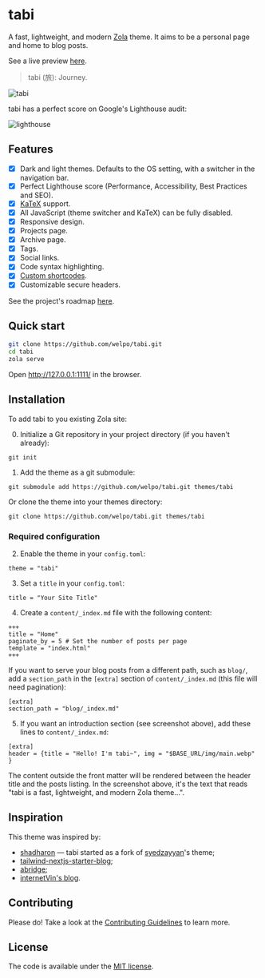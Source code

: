 # tabi

A fast, lightweight, and modern [Zola](https://getzola.org) theme. It aims to be a personal page and home to blog posts.

See a live preview [here](https://welpo.github.io/tabi).

> tabi (旅): Journey.

![tabi](https://github.com/welpo/tabi/raw/main/light_dark_screenshot.png)

tabi has a perfect score on Google's Lighthouse audit:

![lighthouse](https://raw.githubusercontent.com/welpo/tabi/main/lighthouse_score.png)

## Features

- [X] Dark and light themes. Defaults to the OS setting, with a switcher in the navigation bar.
- [X] Perfect Lighthouse score (Performance, Accessibility, Best Practices and SEO).
- [X] [KaTeX](https://katex.org/) support.
- [X] All JavaScript (theme switcher and KaTeX) can be fully disabled.
- [X] Responsive design.
- [X] Projects page.
- [X] Archive page.
- [x] Tags.
- [x] Social links.
- [X] Code syntax highlighting.
- [X] [Custom shortcodes](./templates/shortcodes/).
- [X] Customizable secure headers.

See the project's roadmap [here](https://github.com/users/welpo/projects/1).

## Quick start

```bash
git clone https://github.com/welpo/tabi.git
cd tabi
zola serve
```

Open http://127.0.0.1:1111/ in the browser.

## Installation

To add tabi to you existing Zola site:

0. Initialize a Git repository in your project directory (if you haven't already):

```
git init
```

1. Add the theme as a git submodule:

```
git submodule add https://github.com/welpo/tabi.git themes/tabi
```

Or clone the theme into your themes directory:

```
git clone https://github.com/welpo/tabi.git themes/tabi
```

### Required configuration

2. Enable the theme in your `config.toml`:

```
theme = "tabi"
```

3. Set a `title` in your `config.toml`:

```
title = "Your Site Title"
```

4. Create a `content/_index.md` file with the following content:

```
+++
title = "Home"
paginate_by = 5 # Set the number of posts per page
template = "index.html"
+++
```

If you want to serve your blog posts from a different path, such as `blog/`, add a `section_path` in the `[extra]` section of `content/_index.md` (this file will need pagination):

```
[extra]
section_path = "blog/_index.md"
```

5. If you want an introduction section (see screenshot above), add these lines to `content/_index.md`:

```
[extra]
header = {title = "Hello! I'm tabi~", img = "$BASE_URL/img/main.webp" }
```

The content outside the front matter will be rendered between the header title and the posts listing. In the screenshot above, it's the text that reads "tabi is a fast, lightweight, and modern Zola theme…".

## Inspiration

This theme was inspired by:
- [shadharon](https://github.com/syedzayyan/shadharon) — tabi started as a fork of [syedzayyan](https://github.com/syedzayyan)'s theme;
- [tailwind-nextjs-starter-blog](https://github.com/timlrx/tailwind-nextjs-starter-blog);
- [abridge](https://github.com/Jieiku/abridge);
- [internetVin's blog](https://internetvin.ghost.io).

## Contributing

Please do! Take a look at the [Contributing Guidelines](/CONTRIBUTING.md) to learn more.

## License

The code is available under the [MIT license](./LICENSE).
